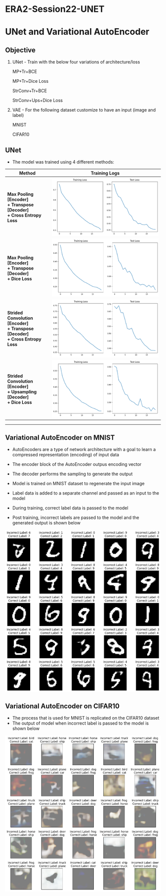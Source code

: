 # ERA2-Session22-UNET
# UNet and Variational AutoEncoder


## Objective

1. UNet - Train with the below four variations of architecture/loss

    MP+Tr+BCE
    
    MP+Tr+Dice Loss
    
    StrConv+Tr+BCE
    
    StrConv+Ups+Dice Loss
    
2. VAE - For the following dataset customize to have an input (image and label)

    MNIST
    
    CIFAR10

## UNet
- The model was trained using 4 different methods:

| Method                                                       | Training Logs               |
| ------------------------------------------------------------ | --------------------------- |
| **Max Pooling [Encoder] <br />+ Transpose [Decoder]<br />+ Cross Entropy Loss** | ![method-1](./assets/1.png) |
| **Max Pooling [Encoder] <br />+ Transpose [Decoder]<br />+ Dice Loss** | ![method-2](./assets/2.png) |
| **Strided Convolution [Encoder]<br />+ Transpose [Decoder]<br />+ Cross Entropy Loss** | ![method-3](./assets/3.png) |
| **Strided Convolution [Encoder] <br />+ Upsampling [Decoder] <br />+ Dice Loss** | ![method-4](./assets/4.png) |
---

## Variational AutoEncoder on MNIST

- AutoEncoders are a type of network architecture with a goal to learn a compressed representation (encoding) of input data
- The encoder block of the AutoEncoder outpus encoding vector
- The decoder performs the sampling to generate the output 

- Model is trained on MNIST dataset to regenerate the input image
- Label data is added to a separate channel and passed as an input to the model
- During training, correct label data is passed to the model
- Post training, incorrect labels are passed to the model and the generated output is shown below

![mnist_output](./assets/mnist_output.png)

## Variational AutoEncoder on CIFAR10

- The process that is used for MNIST is replicated on the CIFAR10 dataset
- The output of model when incorrect label is passed to the model is shown below

![cifar_output](./assets/cifar_output.png)
